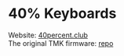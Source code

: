 # 40% Keyboards

Website: [40percent.club](http://www.40percent.club/)  
The original TMK firmware: [repo](https://github.com/di0ib/tmk_keyboard/tree/master/keyboard/)
